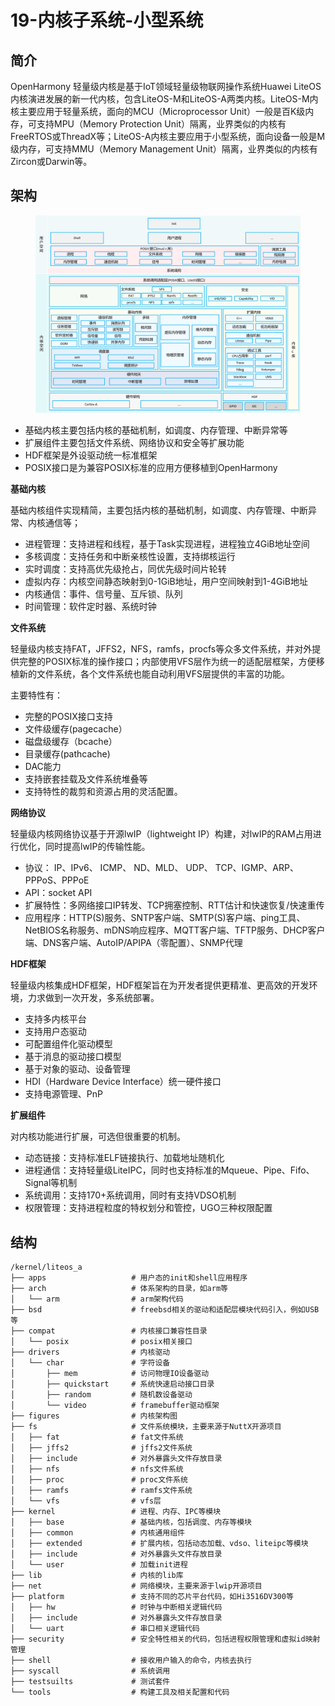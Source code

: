 # 19-内核子系统-小型系统

## 简介

OpenHarmony 轻量级内核是基于IoT领域轻量级物联网操作系统Huawei LiteOS内核演进发展的新一代内核，包含LiteOS-M和LiteOS-A两类内核。LiteOS-M内核主要应用于轻量系统，面向的MCU（Microprocessor Unit）一般是百K级内存，可支持MPU（Memory Protection Unit）隔离，业界类似的内核有FreeRTOS或ThreadX等；LiteOS-A内核主要应用于小型系统，面向设备一般是M级内存，可支持MMU（Memory Management Unit）隔离，业界类似的内核有Zircon或Darwin等。

## 架构

<figure><img src=".gitbook/assets/image (59).png" alt=""><figcaption></figcaption></figure>

* 基础内核主要包括内核的基础机制，如调度、内存管理、中断异常等
* 扩展组件主要包括文件系统、网络协议和安全等扩展功能
* HDF框架是外设驱动统一标准框架
* POSIX接口是为兼容POSIX标准的应用方便移植到OpenHarmony

**基础内核**

基础内核组件实现精简，主要包括内核的基础机制，如调度、内存管理、中断异常、内核通信等；

* 进程管理：支持进程和线程，基于Task实现进程，进程独立4GiB地址空间
* 多核调度：支持任务和中断亲核性设置，支持绑核运行
* 实时调度：支持高优先级抢占，同优先级时间片轮转
* 虚拟内存：内核空间静态映射到0-1GiB地址，用户空间映射到1-4GiB地址
* 内核通信：事件、信号量、互斥锁、队列
* 时间管理：软件定时器、系统时钟

**文件系统**

轻量级内核支持FAT，JFFS2，NFS，ramfs，procfs等众多文件系统，并对外提供完整的POSIX标准的操作接口；内部使用VFS层作为统一的适配层框架，方便移植新的文件系统，各个文件系统也能自动利用VFS层提供的丰富的功能。

主要特性有：

* 完整的POSIX接口支持
* 文件级缓存(pagecache）
* 磁盘级缓存（bcache）
* 目录缓存(pathcache)
* DAC能力
* 支持嵌套挂载及文件系统堆叠等
* 支持特性的裁剪和资源占用的灵活配置。

**网络协议**

轻量级内核网络协议基于开源lwIP（lightweight IP）构建，对lwIP的RAM占用进行优化，同时提高lwIP的传输性能。

* 协议： IP、IPv6、 ICMP、 ND、MLD、 UDP、 TCP、IGMP、ARP、PPPoS、PPPoE
* API：socket API
* 扩展特性：多网络接口IP转发、TCP拥塞控制、RTT估计和快速恢复/快速重传
* 应用程序：HTTP(S)服务、SNTP客户端、SMTP(S)客户端、ping工具、NetBIOS名称服务、mDNS响应程序、MQTT客户端、TFTP服务、DHCP客户端、DNS客户端、AutoIP/APIPA（零配置）、SNMP代理

**HDF框架**

轻量级内核集成HDF框架，HDF框架旨在为开发者提供更精准、更高效的开发环境，力求做到一次开发，多系统部署。

* 支持多内核平台
* 支持用户态驱动
* 可配置组件化驱动模型
* 基于消息的驱动接口模型
* 基于对象的驱动、设备管理
* HDI（Hardware Device Interface）统一硬件接口
* 支持电源管理、PnP

**扩展组件**

对内核功能进行扩展，可选但很重要的机制。

* 动态链接：支持标准ELF链接执行、加载地址随机化
* 进程通信：支持轻量级LiteIPC，同时也支持标准的Mqueue、Pipe、Fifo、Signal等机制
* 系统调用：支持170+系统调用，同时有支持VDSO机制
* 权限管理：支持进程粒度的特权划分和管控，UGO三种权限配置

## 结构

```
/kernel/liteos_a
├── apps                   # 用户态的init和shell应用程序
├── arch                   # 体系架构的目录，如arm等
│   └── arm                # arm架构代码
├── bsd                    # freebsd相关的驱动和适配层模块代码引入，例如USB等
├── compat                 # 内核接口兼容性目录
│   └── posix              # posix相关接口
├── drivers                # 内核驱动
│   └── char               # 字符设备
│       ├── mem            # 访问物理IO设备驱动
│       ├── quickstart     # 系统快速启动接口目录
│       ├── random         # 随机数设备驱动
│       └── video          # framebuffer驱动框架
├── figures                # 内核架构图
├── fs                     # 文件系统模块，主要来源于NuttX开源项目
│   ├── fat                # fat文件系统
│   ├── jffs2              # jffs2文件系统
│   ├── include            # 对外暴露头文件存放目录
│   ├── nfs                # nfs文件系统
│   ├── proc               # proc文件系统
│   ├── ramfs              # ramfs文件系统
│   └── vfs                # vfs层
├── kernel                 # 进程、内存、IPC等模块
│   ├── base               # 基础内核，包括调度、内存等模块
│   ├── common             # 内核通用组件
│   ├── extended           # 扩展内核，包括动态加载、vdso、liteipc等模块
│   ├── include            # 对外暴露头文件存放目录
│   └── user               # 加载init进程
├── lib                    # 内核的lib库
├── net                    # 网络模块，主要来源于lwip开源项目
├── platform               # 支持不同的芯片平台代码，如Hi3516DV300等
│   ├── hw                 # 时钟与中断相关逻辑代码
│   ├── include            # 对外暴露头文件存放目录
│   └── uart               # 串口相关逻辑代码
├── security               # 安全特性相关的代码，包括进程权限管理和虚拟id映射管理
├── shell                  # 接收用户输入的命令，内核去执行
├── syscall                # 系统调用
├── testsuilts             # 测试套件
└── tools                  # 构建工具及相关配置和代码

```

